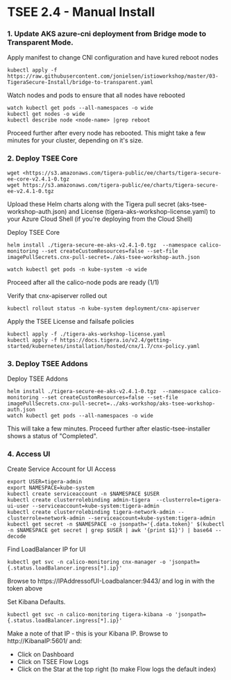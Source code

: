 
# TSEE 2.4 - Manual Install


### 1. Update AKS azure-cni deployment from Bridge mode to Transparent Mode.

Apply manifest to change CNI configuration and have kured reboot nodes

```
kubectl apply -f https://raw.githubusercontent.com/jonielsen/istioworkshop/master/03-TigeraSecure-Install/bridge-to-transparent.yaml
```

Watch nodes and pods to ensure that all nodes have rebooted

```
watch kubectl get pods --all-namespaces -o wide 
kubectl get nodes -o wide
kubectl describe node <node-name> |grep reboot
```

Proceed further after every node has rebooted. This might take a few minutes for your cluster, depending on it's size.


### 2. Deploy TSEE Core

```
wget <https://s3.amazonaws.com/tigera-public/ee/charts/tigera-secure-ee-core-v2.4.1-0.tgz
wget https://s3.amazonaws.com/tigera-public/ee/charts/tigera-secure-ee-v2.4.1-0.tgz
```

Upload these Helm charts along with the Tigera pull secret (aks-tsee-workshop-auth.json) and License (tigera-aks-workshop-license.yaml) to your Azure Cloud Shell (if you're deploying from the Cloud Shell)


Deploy TSEE Core

```
helm install ./tigera-secure-ee-aks-v2.4.1-0.tgz  --namespace calico-monitoring --set createCustomResources=false --set-file imagePullSecrets.cnx-pull-secret=./aks-tsee-workshop-auth.json

watch kubectl get pods -n kube-system -o wide
```

Proceed after all the calico-node pods are ready (1/1)

Verify that cnx-apiserver rolled out

```
kubectl rollout status -n kube-system deployment/cnx-apiserver
```

Apply the TSEE License and failsafe policies
```
kubectl apply -f ./tigera-aks-workshop-license.yaml
kubectl apply -f https://docs.tigera.io/v2.4/getting-started/kubernetes/installation/hosted/cnx/1.7/cnx-policy.yaml
```



### 3. Deploy TSEE Addons

Deploy TSEE Addons

```
helm install ./tigera-secure-ee-aks-v2.4.1-0.tgz  --namespace calico-monitoring --set createCustomResources=false --set-file imagePullSecrets.cnx-pull-secret=../aks-workshop/aks-tsee-workshop-auth.json
watch kubectl get pods --all-namespaces -o wide
```

This will take a few minutes. Proceed further after elastic-tsee-installer shows a status of "Completed".

### 4. Access UI

Create Service Account for UI Access
```
export USER=tigera-admin
export NAMESPACE=kube-system
kubectl create serviceaccount -n $NAMESPACE $USER
kubectl create clusterrolebinding admin-tigera  --clusterrole=tigera-ui-user --serviceaccount=kube-system:tigera-admin
kubectl create clusterrolebinding tigera-network-admin --clusterrole=network-admin --serviceaccount=kube-system:tigera-admin
kubectl get secret -n $NAMESPACE -o jsonpath='{.data.token}' $(kubectl -n $NAMESPACE get secret | grep $USER | awk '{print $1}') | base64 --decode
```

Find LoadBalancer IP for UI
```
kubectl get svc -n calico-monitoring cnx-manager -o 'jsonpath={.status.loadBalancer.ingress[*].ip}'
```

Browse to https://IPAddressofUI-Loadbalancer:9443/ and log in with the token above

Set Kibana Defaults.

```
kubectl get svc -n calico-monitoring tigera-kibana -o 'jsonpath={.status.loadBalancer.ingress[*].ip}'
```

Make a note of that IP - this is your Kibana IP. Browse to http://KibanaIP:5601/ and:
- Click on Dashboard
- Click on TSEE Flow Logs
- Click on the Star at the top right (to make Flow logs the default index)


